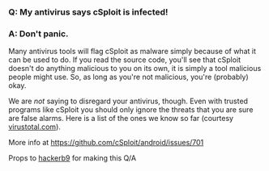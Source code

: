
### Q: My antivirus says cSploit is infected!
### A: Don't panic.
Many antivirus tools will flag cSploit as malware simply because of what it can be used to do. If you read the source code, you'll see that cSploit doesn't do anything malicious to you on its own, it is simply a tool malicious people might use. So, as long as you're not malicious, you're (probably) okay.

We are *not* saying to disregard your antivirus, though. Even with trusted programs like cSploit you should only ignore the threats that you are sure are false alarms. Here is a list of the ones we know so far (courtesy [virustotal.com](https://www.virustotal.com/en/file/40f2baaffd5fdc5e03b42cb9cddf80752d4071a85fa47c22930262c901f83e3b/analysis/1466504404/)).

More info at https://github.com/cSploit/android/issues/701

Props to [hackerb9](https://github.com/hackerb9) for making this Q/A